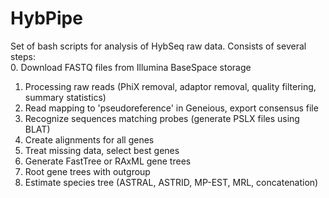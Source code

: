 # HybPipe
Set of bash scripts for analysis of HybSeq raw data. Consists of several steps:  
0. Download FASTQ files from Illumina BaseSpace storage  
1. Processing raw reads (PhiX removal, adaptor removal, quality filtering, summary statistics)  
2. Read mapping to 'pseudoreference' in Geneious, export consensus file  
3. Recognize sequences matching probes (generate PSLX files using BLAT)  
4. Create alignments for all genes
5. Treat missing data, select best genes
6. Generate FastTree or RAxML gene trees
7. Root gene trees with outgroup
8. Estimate species tree (ASTRAL, ASTRID, MP-EST, MRL, concatenation)
